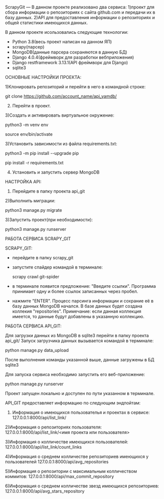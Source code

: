 ScrapyGit — В данном проекте реализовано два сервиса:
1)проект для сбора информации о репозиториях с сайта github.com и передачи их в базу данных.
2)API для предоставления информации о репозиториях и общей статистики имеющихся данных.

В данном проекте исользовались следующие технологии:
- Python 3.8(весь проект написан на данном ЯП)
- scrapy(парсер)  
- MongoDB(данные парсера сохраняются в данную БД)
- Django 4.0.4(фреймворк для разработки вебприложения)
- Django restframework 3.13.1(API фреймворк для Django)
- sqlite3

ОСНОВНЫЕ НАСТРОЙКИ ПРОЕКТА:

1)Клонировать репозиторий и перейти в него в командной строке:

git clone https://github.com/account_name/api_yamdb/

2) Перейти в проект.

3)Cоздать и активировать виртуальное окружение:

python3 -m venv env

source env/bin/activate

3)Установить зависимости из файла requirements.txt:

python3 -m pip install --upgrade pip

pip install -r requirements.txt

4) Установить и запустить сервер MongoDB 


НАСТРОЙКА API:

1) Перейдите в папку проекта api_git

2)Выполнить миграции:

python3 manage.py migrate

3)Запустить проект(при необходимости):

python3 manage.py runserver


РАБОТА СЕРВИСА SCRAPY_GIT

SCRAPY_GIT:

- перейдите в папку scrapy_git

- запустите спайдер командой в терминале:

  scrapy crawl git-spider

- в терминале появится предложение: "Введите ссылки".
Программа принимает одну и более ссылок записанных через пробел.

- нажмите "ENTER".
Процесс парсинга информации и сохрание её в базу данных MongoDB начался.
В базе данных будет создана коллекия "repositories".
Примечание: если данная коллекция имеется, то данные будут добавлены 
в указанную коллекцию.

РАБОТА СЕРВИСА API_GIT:

Для загрузки данных из MongoDB в sqlite3 перейти в папку проекта api_git/
Запуск загрузчика данных вызывается командой в терминале:
  
  python manage.py data_upload

После выполнения команды указанной выше, данные загружены в БД sqlite3

Для запуска сервиса необходимо запустить его веб-приложение:

  python manage.py runserver

Проект запущен локально и доступен по пути указанном в терминале.

API_GIT предоставляет информацию по следующим эндпойтам:

1) Информация о имеющихся пользователья и проектах в сервисе:
127.0.0.1:8000/api/list_link/

2)Информация о репозиториях пользователя:
127.0.0.1:8000/api/list_link/<имя проекта или пользователя>

3)Информация о колличестве имеющихся пользователей:
127.0.0.1:8000/api/list_link/count_links

4)Информация о среднем колличестве репозиториев имеющихся у пользователей
127.0.0.1:8000/api/avg_repositories

5)Информация о репозитории с максимальным колличеством коммитов:
127.0.0.1:8000/api/max_commit_repository

6)Информация о среднем колличестве звезд имеющихся репозиториев:
127.0.0.1:8000/api/avg_stars_repository
